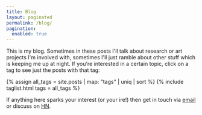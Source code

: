 ```yaml
---
title: Blog
layout: paginated
permalink: /blog/
pagination:
  enabled: true
---
```


This is my blog. Sometimes in these posts I'll talk about research or art
projects I'm involved with, sometimes I'll just ramble about other stuff which
is keeping me up at night. If you're interested in a certain topic, click on a
tag to see just the posts with that tag:

{% assign all_tags = site.posts | map: "tags" | uniq | sort %}
{% include taglist.html tags = all_tags %}

If anything here sparks your interest (or your ire!) then get in touch via
[email](mailto:ben.swift@anu.edu.au) or discuss on
[HN](https://news.ycombinator.com).
